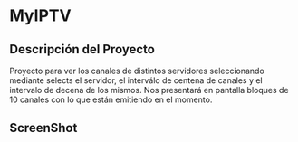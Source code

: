 # MyIPTV

## Descripción del Proyecto
Proyecto para ver los canales de distintos servidores seleccionando mediante selects el servidor, el interválo de centena de canales y el intervalo de decena de los
mismos. Nos presentará en pantalla bloques de 10 canales con lo que están emitiendo en el momento.

## ScreenShot
